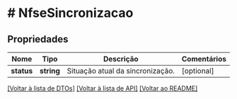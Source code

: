 # # NfseSincronizacao

## Propriedades

Nome | Tipo | Descrição | Comentários
------------ | ------------- | ------------- | -------------
**status** | **string** | Situação atual da sincronização. | [optional]

[[Voltar à lista de DTOs]](../../README.md#models) [[Voltar à lista de API]](../../README.md#endpoints) [[Voltar ao README]](../../README.md)
